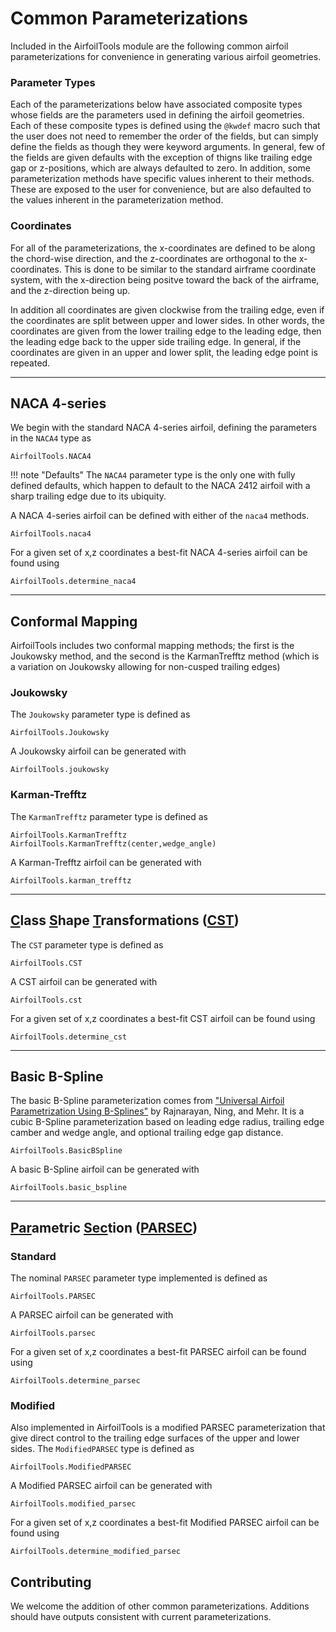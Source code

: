 # Common Parameterizations

Included in the AirfoilTools module are the following common airfoil parameterizations for convenience in generating various airfoil geometries.

### Parameter Types
Each of the parameterizations below have associated composite types whose fields are the parameters used in defining the airfoil geometries.  Each of these composite types is defined using the `@kwdef` macro such that the user does not need to remember the order of the fields, but can simply define the fields as though they were keyword arguments.
In general, few of the fields are given defaults with the exception of thigns like trailing edge gap or z-positions, which are always defaulted to zero.
In addition, some parameterization methods have specific values inherent to their methods. These are exposed to the user for convenience, but are also defaulted to the values inherent in the parameterization method.

### Coordinates
For all of the parameterizations, the x-coordinates are defined to be along the chord-wise direction, and the z-coordinates are orthogonal to the x-coordinates.  This is done to be similar to the standard airframe coordinate system, with the x-direction being positve toward the back of the airframe, and the z-direction being up.

In addition all coordinates are given clockwise from the trailing edge, even if the coordinates are split between upper and lower sides.  In other words, the coordinates are given from the lower trailing edge to the leading edge, then the leading edge back to the upper side trailing edge.  In general, if the coordinates are given in an upper and lower split, the leading edge point is repeated.

------------------------------------------------------------------------------------------

## NACA 4-series

We begin with the standard NACA 4-series airfoil, defining the parameters in the `NACA4` type as

```@docs
AirfoilTools.NACA4
```

!!! note "Defaults"
    The `NACA4` parameter type is the only one with fully defined defaults, which happen to default to the NACA 2412 airfoil with a sharp trailing edge due to its ubiquity.

A NACA 4-series airfoil can be defined with either of the `naca4` methods.

```@docs
AirfoilTools.naca4
```

For a given set of x,z coordinates a best-fit NACA 4-series airfoil can be found using

```@docs
AirfoilTools.determine_naca4
```

------------------------------------------------------------------------------------------

## Conformal Mapping

AirfoilTools includes two conformal mapping methods; the first is the Joukowsky method, and the second is the KarmanTrefftz method (which is a variation on Joukowsky allowing for non-cusped trailing edges)

### Joukowsky

The `Joukowsky` parameter type is defined as

```@docs
AirfoilTools.Joukowsky
```

A Joukowsky airfoil can be generated with

```@docs
AirfoilTools.joukowsky
```

### Karman-Trefftz

The `KarmanTrefftz` parameter type is defined as

```@docs
AirfoilTools.KarmanTrefftz
AirfoilTools.KarmanTrefftz(center,wedge_angle)
```

A Karman-Trefftz airfoil can be generated with

```@docs
AirfoilTools.karman_trefftz
```

------------------------------------------------------------------------------------------

## [C](#)lass [S](#)hape [T](#)ransformations ([CST](#))

The `CST` parameter type is defined as

```@docs
AirfoilTools.CST
```

A CST airfoil can be generated with

```@docs
AirfoilTools.cst
```

For a given set of x,z coordinates a best-fit CST airfoil can be found using

```@docs
AirfoilTools.determine_cst
```

------------------------------------------------------------------------------------------

## Basic B-Spline

The basic B-Spline parameterization comes from ["Universal Airfoil Parametrization Using B-Splines"](https://arc.aiaa.org/doi/10.2514/6.2018-3949) by Rajnarayan, Ning, and Mehr.
It is a cubic B-Spline parameterization based on leading edge radius, trailing edge camber and wedge angle, and optional trailing edge gap distance.

```@docs
AirfoilTools.BasicBSpline
```

A basic B-Spline airfoil can be generated with

```@docs
AirfoilTools.basic_bspline
```

------------------------------------------------------------------------------------------

## [Par](#)ametric [Sec](#)tion ([PARSEC](#))


### Standard
The nominal `PARSEC` parameter type implemented is defined as

```@docs
AirfoilTools.PARSEC
```

A PARSEC airfoil can be generated with

```@docs
AirfoilTools.parsec
```

For a given set of x,z coordinates a best-fit PARSEC airfoil can be found using

```@docs
AirfoilTools.determine_parsec
```

### Modified

Also implemented in AirfoilTools is a modified PARSEC parameterization that give direct control to the trailing edge surfaces of the upper and lower sides.  The `ModifiedPARSEC` type is defined as

```@docs
AirfoilTools.ModifiedPARSEC
```

A Modified PARSEC airfoil can be generated with

```@docs
AirfoilTools.modified_parsec
```

For a given set of x,z coordinates a best-fit Modified PARSEC airfoil can be found using

```@docs
AirfoilTools.determine_modified_parsec
```

## Contributing

We welcome the addition of other common parameterizations.
Additions should have outputs consistent with current parameterizations.
